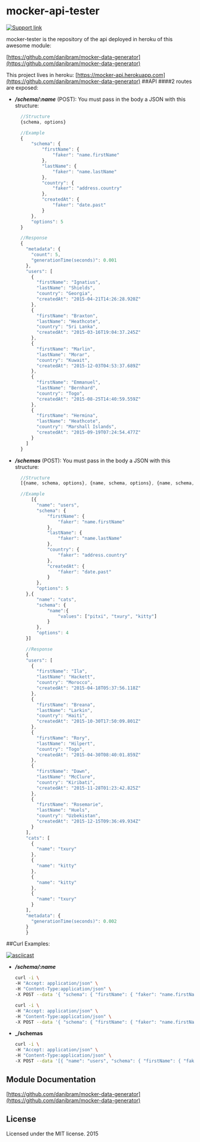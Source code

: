 # mocker-api-tester

[![Support link][paypal-badge]][paypal-link]

mocker-tester is the repository of the api deployed in heroku of this awesome module:

[https://github.com/danibram/mocker-data-generator](https://github.com/danibram/mocker-data-generator)

This project lives in heroku: [https://mocker-api.herokuapp.com](https://github.com/danibram/mocker-data-generator)
##API
####2 routes are exposed:
- **_/schema/:name_** (POST): You must pass in the body a JSON with this structure:

  ```javascript
    //Structure
    {schema, options}

    //Example
    {
        "schema": {
            "firstName": {
                "faker": "name.firstName"
            },
            "lastName": {
                "faker": "name.lastName"
            },
            "country": {
                "faker": "address.country"
            },
            "createdAt": {
                "faker": "date.past"
            }
        },
        "options": 5
    }

    //Response
    {
      "metadata": {
        "count": 5,
        "generationTime(seconds)": 0.001
      },
      "users": [
        {
          "firstName": "Ignatius",
          "lastName": "Shields",
          "country": "Georgia",
          "createdAt": "2015-04-21T14:26:28.920Z"
        },
        {
          "firstName": "Braxton",
          "lastName": "Heathcote",
          "country": "Sri Lanka",
          "createdAt": "2015-03-16T19:04:37.245Z"
        },
        {
          "firstName": "Marlin",
          "lastName": "Morar",
          "country": "Kuwait",
          "createdAt": "2015-12-03T04:53:37.689Z"
        },
        {
          "firstName": "Emmanuel",
          "lastName": "Bernhard",
          "country": "Togo",
          "createdAt": "2015-08-25T14:40:59.559Z"
        },
        {
          "firstName": "Hermina",
          "lastName": "Heathcote",
          "country": "Marshall Islands",
          "createdAt": "2015-09-19T07:24:54.477Z"
        }
      ]
    }
  ```

- **_/schemas_** (POST):  You must pass in the body a JSON with this structure:

  ```javascript
    //Structure
    [{name, schema, options}, {name, schema, options}, {name, schema, options}, ...]

    //Example
        [{
          "name": "users",
          "schema": {
              "firstName": {
                  "faker": "name.firstName"
              },
              "lastName": {
                  "faker": "name.lastName"
              },
              "country": {
                  "faker": "address.country"
              },
              "createdAt": {
                  "faker": "date.past"
              }
          },
          "options": 5
      },{
          "name": "cats",
          "schema": {
              "name":{
                  "values": ["pitxi", "txury", "kitty"]
              }
          },
          "options": 4
      }]

      //Response
      {
      "users": [
        {
          "firstName": "Ila",
          "lastName": "Hackett",
          "country": "Morocco",
          "createdAt": "2015-04-18T05:37:56.118Z"
        },
        {
          "firstName": "Breana",
          "lastName": "Larkin",
          "country": "Haiti",
          "createdAt": "2015-10-30T17:50:09.801Z"
        },
        {
          "firstName": "Rory",
          "lastName": "Hilpert",
          "country": "Togo",
          "createdAt": "2015-04-30T08:40:01.859Z"
        },
        {
          "firstName": "Dawn",
          "lastName": "McClure",
          "country": "Kiribati",
          "createdAt": "2015-11-28T01:23:42.825Z"
        },
        {
          "firstName": "Rosemarie",
          "lastName": "Huels",
          "country": "Uzbekistan",
          "createdAt": "2015-12-15T09:36:49.934Z"
        }
      ],
      "cats": [
        {
          "name": "txury"
        },
        {
          "name": "kitty"
        },
        {
          "name": "kitty"
        },
        {
          "name": "txury"
        }
      ],
      "metadata": {
        "generationTime(seconds)": 0.002
      }
      }
  ```
##Curl Examples:

[![asciicast](https://asciinema.org/a/36797.png)](https://asciinema.org/a/36797)

- **_/schema/:name_**

  ```bash
  curl -i \
  -H "Accept: application/json" \
  -H "Content-Type:application/json" \
  -X POST --data '{ "schema": { "firstName": { "faker": "name.firstName" }, "lastName": { "faker": "name.lastName" }, "country": { "faker": "address.country" }, "createdAt": { "faker": "date.past" } }, "options": 5 }' https://mocker-api.herokuapp.com/schema/users
  ```

  ```bash
  curl -i \
  -H "Accept: application/json" \
  -H "Content-Type:application/json" \
  -X POST --data '{ "schema": { "firstName": { "faker": "name.firstName" }, "lastName": { "faker": "name.lastName" }}, "options": 5 }' https://mocker-api.herokuapp.com/schema/users
  ```

- **_/schemas**

  ```bash
  curl -i \
  -H "Accept: application/json" \
  -H "Content-Type:application/json" \
  -X POST --data '[{ "name": "users", "schema": { "firstName": { "faker": "name.firstName" }, "lastName": { "faker": "name.lastName" }, "country": { "faker": "address.country" }, "createdAt": { "faker": "date.past" } }, "options": 5 },{ "name": "cats", "schema": { "name":{ "values": ["pitxi", "txury", "kitty"] } }, "options": 4 }]' https://mocker-api.herokuapp.com/schemas
  ```

## Module Documentation
[https://github.com/danibram/mocker-data-generator](https://github.com/danibram/mocker-data-generator)

## License
Licensed under the MIT license. 2015

[paypal-badge]: https://img.shields.io/badge/❤%20support-paypal-blue.svg?style=flat-square
[paypal-link]: https://www.paypal.me/danibram
